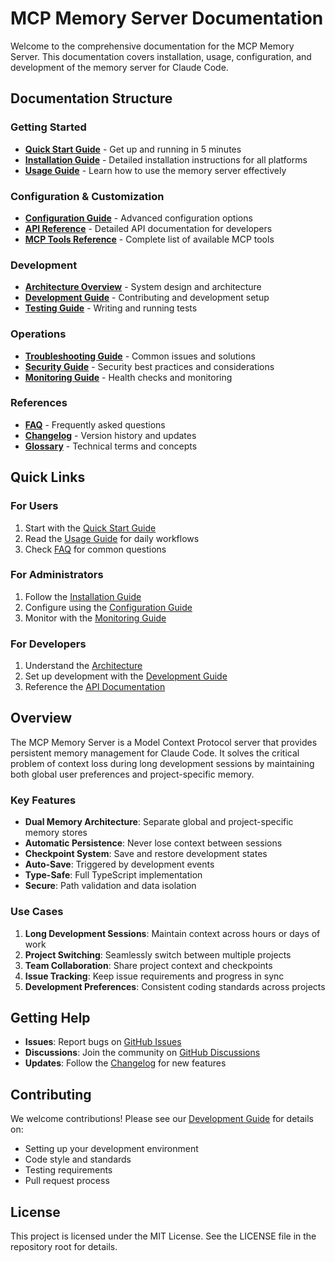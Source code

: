 # MCP Memory Server Documentation

Welcome to the comprehensive documentation for the MCP Memory Server. This documentation covers installation, usage, configuration, and development of the memory server for Claude Code.

## Documentation Structure

### Getting Started
- **[Quick Start Guide](QUICKSTART.md)** - Get up and running in 5 minutes
- **[Installation Guide](INSTALLATION.md)** - Detailed installation instructions for all platforms
- **[Usage Guide](USAGE.md)** - Learn how to use the memory server effectively

### Configuration & Customization
- **[Configuration Guide](CONFIG.md)** - Advanced configuration options
- **[API Reference](API.md)** - Detailed API documentation for developers
- **[MCP Tools Reference](TOOLS.md)** - Complete list of available MCP tools

### Development
- **[Architecture Overview](ARCHITECTURE.md)** - System design and architecture
- **[Development Guide](DEVELOPMENT.md)** - Contributing and development setup
- **[Testing Guide](TESTING.md)** - Writing and running tests

### Operations
- **[Troubleshooting Guide](TROUBLESHOOTING.md)** - Common issues and solutions
- **[Security Guide](SECURITY.md)** - Security best practices and considerations
- **[Monitoring Guide](MONITORING.md)** - Health checks and monitoring

### References
- **[FAQ](FAQ.md)** - Frequently asked questions
- **[Changelog](CHANGELOG.md)** - Version history and updates
- **[Glossary](GLOSSARY.md)** - Technical terms and concepts

## Quick Links

### For Users
1. Start with the [Quick Start Guide](QUICKSTART.md)
2. Read the [Usage Guide](USAGE.md) for daily workflows
3. Check [FAQ](FAQ.md) for common questions

### For Administrators
1. Follow the [Installation Guide](INSTALLATION.md)
2. Configure using the [Configuration Guide](CONFIG.md)
3. Monitor with the [Monitoring Guide](MONITORING.md)

### For Developers
1. Understand the [Architecture](ARCHITECTURE.md)
2. Set up development with the [Development Guide](DEVELOPMENT.md)
3. Reference the [API Documentation](API.md)

## Overview

The MCP Memory Server is a Model Context Protocol server that provides persistent memory management for Claude Code. It solves the critical problem of context loss during long development sessions by maintaining both global user preferences and project-specific memory.

### Key Features

- **Dual Memory Architecture**: Separate global and project-specific memory stores
- **Automatic Persistence**: Never lose context between sessions
- **Checkpoint System**: Save and restore development states
- **Auto-Save**: Triggered by development events
- **Type-Safe**: Full TypeScript implementation
- **Secure**: Path validation and data isolation

### Use Cases

1. **Long Development Sessions**: Maintain context across hours or days of work
2. **Project Switching**: Seamlessly switch between multiple projects
3. **Team Collaboration**: Share project context and checkpoints
4. **Issue Tracking**: Keep issue requirements and progress in sync
5. **Development Preferences**: Consistent coding standards across projects

## Getting Help

- **Issues**: Report bugs on [GitHub Issues](https://github.com/your-username/mcp-memory-server/issues)
- **Discussions**: Join the community on [GitHub Discussions](https://github.com/your-username/mcp-memory-server/discussions)
- **Updates**: Follow the [Changelog](CHANGELOG.md) for new features

## Contributing

We welcome contributions! Please see our [Development Guide](DEVELOPMENT.md) for details on:
- Setting up your development environment
- Code style and standards
- Testing requirements
- Pull request process

## License

This project is licensed under the MIT License. See the LICENSE file in the repository root for details.